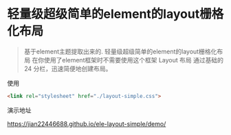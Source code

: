 # 轻量级超级简单的element的layout栅格化布局
> 基于element主题提取出来的. 轻量级超级简单的element的layout栅格化布局
在你使用了element框架时不需要使用这个框架
Layout 布局
通过基础的 24 分栏，迅速简便地创建布局。

使用
```html
<link rel="stylesheet" href="./layout-simple.css">
```

演示地址

https://jian22446688.github.io/ele-layout-simple/demo/
